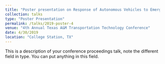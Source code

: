 ```yaml
---
title: "Poster presentation on Response of Autonomous Vehicles to Emergency Vehicles"
collection: talks
type: "Poster Presentation"
permalink: /talks/2019-poster-4
venue: "4th Annual Texas A&M Transportation Technology Conference"
date: 4/30/2019
location: "College Station, TX"
---
```


This is a description of your conference proceedings talk, note the different field in type. You can put anything in this field.
